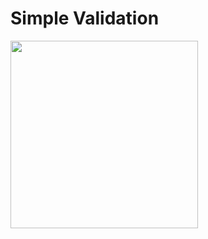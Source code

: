 # Simple Validation

<img src="https://user-images.githubusercontent.com/80438047/151698255-734d48b8-3a9b-4a1f-977b-f211255cb8ef.png" width="300">

<br>

## 
